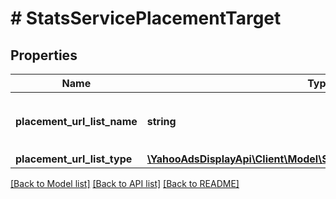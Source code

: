 # # StatsServicePlacementTarget

## Properties

Name | Type | Description | Notes
------------ | ------------- | ------------- | -------------
**placement_url_list_name** | **string** | &lt;div lang&#x3D;\&quot;ja\&quot;&gt;プレイスメントURLリスト名&lt;/div&gt; &lt;div lang&#x3D;\&quot;en\&quot;&gt;Placement Url List Name&lt;/div&gt; | [optional]
**placement_url_list_type** | [**\YahooAdsDisplayApi\Client\Model\StatsServicePlacementUrlListType**](StatsServicePlacementUrlListType.md) |  | [optional]

[[Back to Model list]](../../README.md#models) [[Back to API list]](../../README.md#endpoints) [[Back to README]](../../README.md)

